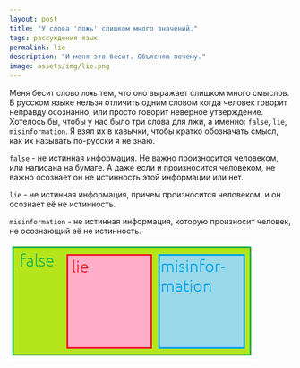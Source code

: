 ```yaml
---
layout: post
title: "У слова 'ложь' слишком много значений."
tags: рассуждения язык
permalink: lie
description: "И меня это бесит. Объясняю почему."
image: assets/img/lie.png
---
```


Меня бесит слово `ложь` тем, что оно выражает слишком много смыслов. В русском языке нельзя отличить одним словом когда человек говорит неправду осознанно, или просто говорит неверное утверждение. Хотелось бы, чтобы у нас было три слова для лжи, а именно: `false`, `lie`, `misinformation`. Я взял их в кавычки, чтобы кратко обозначать смысл, как их называть по-русски я не знаю.

`false` - не истинная информация. Не важно произносится человеком, или написана на бумаге. А даже если и произносится человеком, не важно осознает он не истинность этой информации или нет.

`lie` - не истинная информация, причем произносится человеком, и он осознает её не истинность.

`misinformation` - не истинная информация, которую произносит человек, не осознающий её не истинность.

<img src="/assets/img/lie.png">